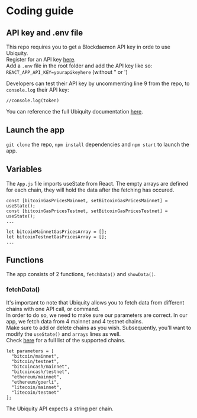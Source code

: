 # Coding guide

## API key and .env file

This repo requires you to get a Blockdaemon API key in orde to use Ubiquity.<br />
Register for an API key [here](https://app.blockdaemon.com/signin/register).<br />
Add a `.env` file in the root folder and add the API key like so:<br />
`REACT_APP_API_KEY=yourapikeyhere` (without " or ')<br />

Developers can test their API key by uncommenting line 9 from the repo, to `console.log` their API key:<br />

    //console.log(token)


You can reference the full Ubiquity documentation [here](https://blockdaemon.com/documentation/ubiquity-api/universal-api/universal-api-overview/).

## Launch the app

`git clone` the repo, `npm install` dependencies and `npm start` to launch the app.

## Variables

The `App.js` file imports useState from React. The empty arrays are defined for each chain, they will hold the data after the fetching has occured.

    const [bitcoinGasPricesMainnet, setBitcoinGasPricesMainnet] = useState();
    const [bitcoinGasPricesTestnet, setBitcoinGasPricesTestnet] = useState(); 
    ...  
    
    let bitcoinMainnetGasPricesArray = [];
    let bitcoinTestnetGasPricesArray = [];
    ...

## Functions
The app consists of 2 functions, `fetchData()` and `showData()`.

### fetchData()

It's important to note that Ubiquity allows you to fetch data from different chains with one API call, or command.<br />
In order to do so, we need to make sure our parameters are correct. In our app, we fetch data from 4 mainnet and 4 testnet chains.<br >
Make sure to add or delete chains as you wish. Subsequently, you'll want to modify the `useState()` and `arrays` lines as well.<br />
Check [here](https://ubiquity.docs.blockdaemon.com/#tag/Protocols/operation/GetProtocolEndpoints) for a full list of the supported chains.<br />

    let parameters = [
      "bitcoin/mainnet",
      "bitcoin/testnet",
      "bitcoincash/mainnet",
      "bitcoincash/testnet",
      "ethereum/mainnet",
      "ethereum/goerli",
      "litecoin/mainnet",
      "litecoin/testnet"
    ];

The Ubiquity API expects a string per chain.

